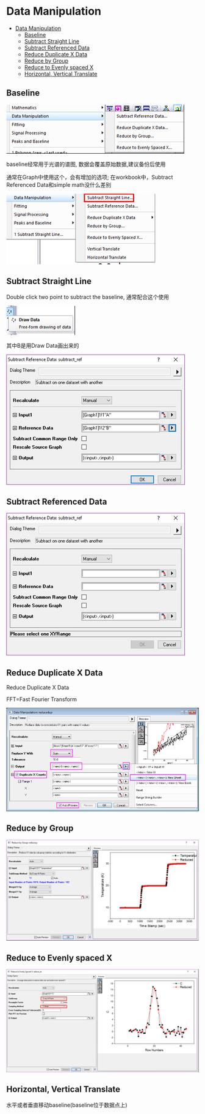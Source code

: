 # Data Manipulation

- [Data Manipulation](#data-manipulation)
    - [Baseline](#baseline)
    - [Subtract Straight Line](#subtract-straight-line)
    - [Subtract Referenced Data](#subtract-referenced-data)
    - [Reduce Duplicate X Data](#reduce-duplicate-x-data)
    - [Reduce by Group](#reduce-by-group)
    - [Reduce to Evenly spaced X](#reduce-to-evenly-spaced-x)
    - [Horizontal, Vertical Translate](#horizontal-vertical-translate)

## Baseline

![](res/mani01.png)

baseline经常用于光谱的谱图, 数据会覆盖原始数据,建议备份后使用

通常在Graph中使用这个，会有增加的选项; 在workbook中，Subtract Referenced Data和simple math没什么差别

![](res/mani02.png)

## Subtract Straight Line

Double click two point to subtract the baseline,
通常配合这个使用

![](res/mani03.png)

其中B是用Draw Data画出来的

![](res/mani04.png)

## Subtract Referenced Data

![](res/mani05.png)

## Reduce Duplicate X Data

Reduce Duplicate X Data

FFT=Fast Fourier Transform

![](res/mani06.png)

## Reduce by Group

![](res/mani07.png)

## Reduce to Evenly spaced X

![](res/mani08.png)

## Horizontal, Vertical Translate

水平或者垂直移动baseline(baseline位于数据点上)